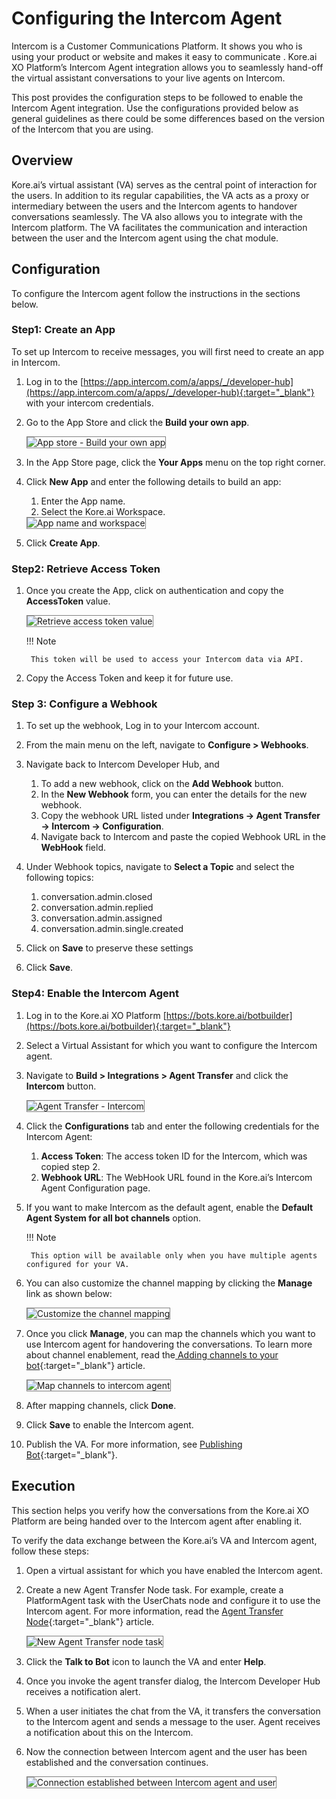 # Configuring the Intercom Agent

Intercom is a Customer Communications Platform. It shows you who is using your product or website and makes it easy to communicate . Kore.ai XO Platform’s Intercom Agent integration allows you to seamlessly hand-off the virtual assistant conversations to your live agents on Intercom. 

This post provides the configuration steps to be followed to enable the Intercom Agent integration. Use the configurations provided below as general guidelines as there could be some differences based on the version of the Intercom that you are using. 


## Overview

Kore.ai’s virtual assistant (VA) serves as the central point of interaction for the users. In addition to its regular capabilities, the VA acts as a proxy or intermediary between the users and the Intercom agents to handover conversations seamlessly. The VA also allows you to integrate with the Intercom platform. The VA facilitates the communication and interaction between the user and the Intercom agent using the chat module.


## Configuration

To configure the Intercom agent follow the instructions in the sections below.


### Step1: Create an App

To set up Intercom to receive messages, you will first need to create an app in Intercom.

1. Log in to the [https://app.intercom.com/a/apps/_/developer-hub](https://app.intercom.com/a/apps/_/developer-hub){:target="_blank"} with your intercom credentials.
2. Go to the App Store and click the **Build your own app**.

    <img src="../images/configuring-the-intercom-agent-img1.png" alt="App store -  Build your own app" title="App store -  Build your own app" style="border: 1px solid gray;">

3. In the App Store page, click the **Your Apps** menu on the top right corner.
4. Click **New App** and enter the following details to build an app:
    1. Enter the App name.
    2. Select the Kore.ai Workspace.

    <img src="../images/configuring-the-intercom-agent-img2.png" alt="App name and workspace" title="App name and workspace" style="border: 1px solid gray;">

5. Click **Create App**.


### Step2: Retrieve Access Token

1. Once you create the App, click on authentication and copy the **AccessToken** value.

    <img src="../images/configuring-the-intercom-agent-img3.png" alt="Retrieve access token value" title="Retrieve access token value" style="border: 1px solid gray;">

    !!! Note
    
        This token will be used to access your Intercom data via API.

2. Copy the Access Token and keep it for future use.


### Step 3: Configure a Webhook

1. To set up the webhook, Log in to your Intercom account.
2. From the main menu on the left, navigate to **Configure > Webhooks**.
3. Navigate back to Intercom Developer Hub, and
    1. To add a new webhook, click on the **Add Webhook** button.
    2. In the **New Webhook** form, you can enter the details for the new webhook.
    3. Copy the webhook URL listed under **Integrations → Agent Transfer → Intercom → Configuration**.
    4. Navigate back to Intercom and paste the copied Webhook URL in the **WebHook** field.

4. Under Webhook topics, navigate to **Select a Topic** and select the following topics:
    1. conversation.admin.closed
    2. conversation.admin.replied
    3. conversation.admin.assigned
    4. conversation.admin.single.created

5. Click on **Save** to preserve these settings
6. Click **Save**.


### Step4: Enable the Intercom Agent

1. Log in to the Kore.ai XO Platform [https://bots.kore.ai/botbuilder](https://bots.kore.ai/botbuilder){:target="_blank"}
2. Select a Virtual Assistant for which you want to configure the Intercom agent. 
3. Navigate to **Build > Integrations > Agent Transfer** and click the **Intercom** button.

    <img src="../images/configuring-the-intercom-agent-img4.png" alt="Agent Transfer - Intercom" title="Agent Transfer - Intercom" style="border: 1px solid gray;">

4. Click the **Configurations** tab and enter the following credentials for the Intercom Agent:
    1. **Access Token**: The access token ID for the Intercom, which was copied step 2.
    2. **Webhook URL**: The WebHook URL found in the Kore.ai’s Intercom Agent Configuration page.

5. If you want to make Intercom as the default agent, enable the **Default Agent System for all bot channels** option.

    !!! Note
    
        This option will be available only when you have multiple agents configured for your VA.

6. You can also customize the channel mapping by clicking the **Manage** link as shown below:

    <img src="../images/configuring-the-intercom-agent-img5.png" alt="Customize the channel mapping" title="Customize the channel mapping" style="border: 1px solid gray;">

7. Once you click **Manage**, you can map the channels which you want to use Intercom agent for handovering the conversations. To learn more about channel enablement, read the[ Adding channels to your bot](../../../../channels/adding-channels-to-your-bot/){:target="_blank"} article.

    <img src="../images/configuring-the-intercom-agent-img6.png" alt="Map channels to intercom agent" title="Map channels to intercom agent" style="border: 1px solid gray;">

8. After mapping channels, click **Done**.
9. Click **Save** to enable the Intercom agent.
10. Publish the VA. For more information, see [Publishing Bot](../../.././deploy/publishing-bot/){:target="_blank"}.


## Execution

This section helps you verify how the conversations from the Kore.ai XO Platform are being handed over to the Intercom agent after enabling it. 

To verify the data exchange between the Kore.ai’s VA and Intercom agent, follow these steps:

1. Open a virtual assistant for which you have enabled the Intercom agent.
2. Create a new Agent Transfer Node task. For example, create a PlatformAgent task with the UserChats node and configure it to use the Intercom agent. For more information, read the [Agent Transfer Node](../../../../automation/use-cases/dialogs/node-types/working-with-the-agent-transfer-node){:target="_blank"} article.

    <img src="../images/configuring-the-intercom-agent-img7.png" alt="New Agent Transfer node task" title="New Agent Transfer node task" style="border: 1px solid gray;">

3. Click the **Talk to Bot** icon to launch the VA and enter **Help**.
4. Once you invoke the agent transfer dialog, the Intercom Developer Hub receives a notification alert.
5. When a user initiates the chat from the VA, it transfers the conversation to the Intercom agent and sends a message to the user. Agent receives a notification about this on the Intercom.
6. Now the connection between Intercom agent and the user has been established and the conversation continues.

    <img src="../images/configuring-the-intercom-agent-img8.png" alt="Connection established between Intercom agent and user" title="Connection established between Intercom agent and user" style="border: 1px solid gray;">